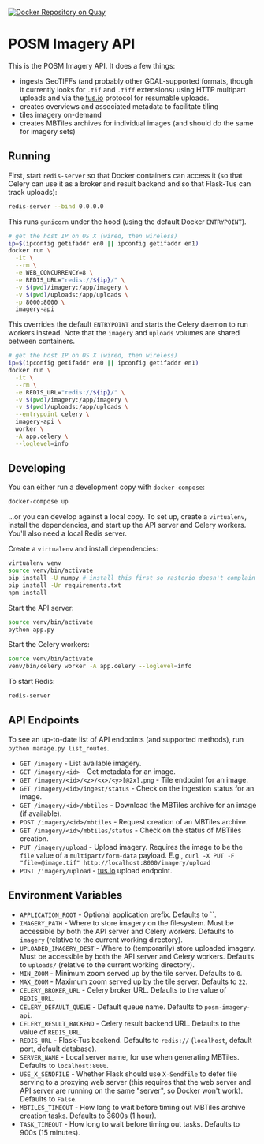 [![Docker Repository on
Quay](https://quay.io/repository/mojodna/posm-imagery-api/status "Docker
Repository on Quay")](https://quay.io/repository/mojodna/posm-imagery-api)

# POSM Imagery API

This is the POSM Imagery API. It does a few things:

* ingests GeoTIFFs (and probably other GDAL-supported formats, though it currently looks for `.tif`
  and `.tiff` extensions) using HTTP multipart uploads and via the [tus.io](http://tus.io/) protocol
  for resumable uploads.
* creates overviews and associated metadata to facilitate tiling
* tiles imagery on-demand
* creates MBTiles archives for individual images (and should do the same for imagery sets)

## Running

First, start `redis-server` so that Docker containers can access it (so that Celery can use it as a
broker and result backend and so that Flask-Tus can track uploads):

```bash
redis-server --bind 0.0.0.0
```

This runs `gunicorn` under the hood (using the default Docker `ENTRYPOINT`).

```bash
# get the host IP on OS X (wired, then wireless)
ip=$(ipconfig getifaddr en0 || ipconfig getifaddr en1)
docker run \
  -it \
  --rm \
  -e WEB_CONCURRENCY=8 \
  -e REDIS_URL="redis://${ip}/" \
  -v $(pwd)/imagery:/app/imagery \
  -v $(pwd)/uploads:/app/uploads \
  -p 8000:8000 \
  imagery-api
```

This overrides the default `ENTRYPOINT` and starts the Celery daemon to run workers instead. Note
that the `imagery` and `uploads` volumes are shared between containers.

```bash
# get the host IP on OS X (wired, then wireless)
ip=$(ipconfig getifaddr en0 || ipconfig getifaddr en1)
docker run \
  -it \
  --rm \
  -e REDIS_URL="redis://${ip}/" \
  -v $(pwd)/imagery:/app/imagery \
  -v $(pwd)/uploads:/app/uploads \
  --entrypoint celery \
  imagery-api \
  worker \
  -A app.celery \
  --loglevel=info
```

## Developing

You can either run a development copy with `docker-compose`:

```bash
docker-compose up
```

...or you can develop against a local copy. To set up, create a `virtualenv`, install the
dependencies, and start up the API server and Celery workers. You'll also need a local Redis server.

Create a `virtualenv` and install dependencies:

```bash
virtualenv venv
source venv/bin/activate
pip install -U numpy # install this first so rasterio doesn't complain
pip install -Ur requirements.txt
npm install
```

Start the API server:

```bash
source venv/bin/activate
python app.py
```

Start the Celery workers:

```bash
source venv/bin/activate
venv/bin/celery worker -A app.celery --loglevel=info
```

To start Redis:

```bash
redis-server
```

## API Endpoints

To see an up-to-date list of API endpoints (and supported methods), run `python manage.py
list_routes`.

* `GET /imagery` - List available imagery.
* `GET /imagery/<id>` - Get metadata for an image.
* `GET /imagery/<id>/<z>/<x>/<y>[@2x].png` - Tile endpoint for an image.
* `GET /imagery/<id>/ingest/status` - Check on the ingestion status for an image.
* `GET /imagery/<id>/mbtiles` - Download the MBTiles archive for an image (if available).
* `POST /imagery/<id>/mbtiles` - Request creation of an MBTiles archive.
* `GET /imagery/<id>/mbtiles/status` - Check on the status of MBTiles creation.
* `PUT /imagery/upload` - Upload imagery. Requires the image to be the `file` value of a
  `multipart/form-data` payload. E.g., `curl -X PUT -F "file=@image.tif"
  http://localhost:8000/imagery/upload`
* `POST /imagery/upload` - [tus.io](https://tus.io/) upload endpoint.

## Environment Variables

* `APPLICATION_ROOT` - Optional application prefix. Defaults to ``.
* `IMAGERY_PATH` - Where to store imagery on the filesystem. Must be accessible by both the API
  server and Celery workers. Defaults to `imagery` (relative to the current working directory).
* `UPLOADED_IMAGERY_DEST` - Where to (temporarily) store uploaded imagery. Must be accessible by
  both the API server and Celery workers. Defaults to `uploads/` (relative to the current working
  directory).
* `MIN_ZOOM` - Minimum zoom served up by the tile server. Defaults to `0`.
* `MAX_ZOOM` - Maximum zoom served up by the tile server. Defaults to `22`.
* `CELERY_BROKER_URL` - Celery broker URL. Defaults to the value of `REDIS_URL`.
* `CELERY_DEFAULT_QUEUE` - Default queue name. Defaults to `posm-imagery-api`.
* `CELERY_RESULT_BACKEND` - Celery result backend URL. Defaults to the value of `REDIS_URL`.
* `REDIS_URL` - Flask-Tus backend. Defaults to `redis://` (`localhost`, default port, default
  database).
* `SERVER_NAME` - Local server name, for use when generating MBTiles. Defaults to `localhost:8000`.
* `USE_X_SENDFILE` - Whether Flask should use `X-Sendfile` to defer file serving to a proxying web
  server (this requires that the web server and API server are running on the same "server", so
  Docker won't work). Defaults to `False`.
* `MBTILES_TIMEOUT` - How long to wait before timing out MBTiles archive creation tasks. Defaults to
  3600s (1 hour).
* `TASK_TIMEOUT` - How long to wait before timing out tasks. Defaults to 900s (15 minutes).
